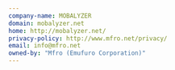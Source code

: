 ```yaml
---
company-name: MOBALYZER
domain: mobalyzer.net
home: http://mobalyzer.net/
privacy-policy: http://www.mfro.net/privacy/
email: info@mfro.net
owned-by: "Mfro (Emufuro Corporation)"
---
```




